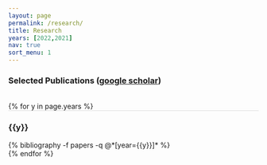 ```yaml
---
layout: page
permalink: /research/
title: Research
years: [2022,2021]
nav: true
sort_menu: 1
---
```

<!-- I worked on geometric representation learning over relational & structured data. In particular, I am working on the following two directions. -->

<!-- 
**Geometric representention learning** incorporates geometric inductive biases into the representation space such that the underlying symbolic semantics, logical rules/constraints, relational and structural patterns in knowledge graphs, etc. are respected in the form of geometric interpretations. e.g., hierarchical patterns can be preserved in hyperbolic space.

**Machine learning with prior symbolic knowledge**: Prior symbolic knowledge can be geometrically injected into the represententions to enhance the inference of machine learning models. Prominent examples include structured/hierarchical multilabel prediction and ontology-enhanced machine learning.  -->


### Selected Publications ([google scholar](https://scholar.google.com/citations?user=lmBXicIAAAAJ))

<div class="publications">

<br/>
{% for y in page.years %}
  <div class="row m-0 p-0" style="border-top: 1px solid #ddd; flex-direction: row-reverse;">
    <div class="col-sm-1 mt-2 p-0 pr-1">
      <h3 class="bibliography-year">{{y}}</h3>
    </div>
    <div class="col-sm-11 p-0">
      {% bibliography -f papers -q @*[year={{y}}]* %}
    </div>
  </div>
{% endfor %}
